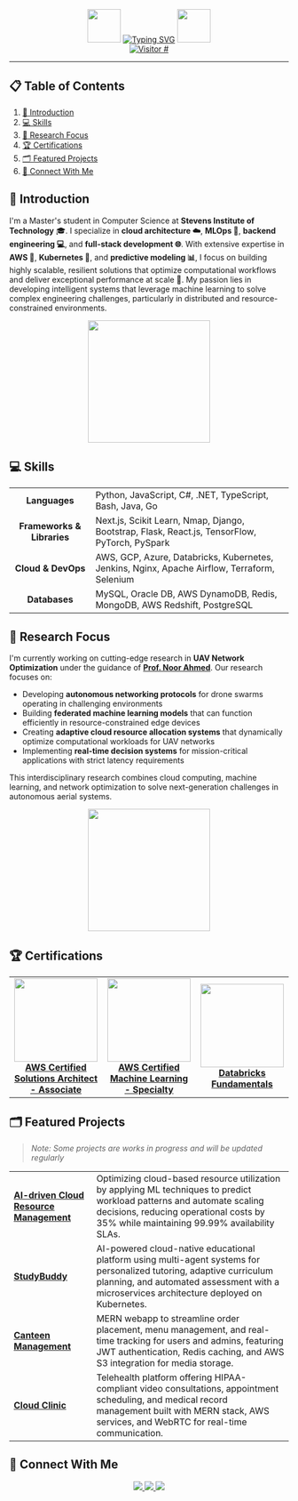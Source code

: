 <div align="center" valign="center">
  <img src="https://media.giphy.com/media/GExBk9r9lP9LN5j2H5/giphy.gif?cid=790b7611e7cabqrz8yt24ifnb3dlfyzyosorv7lwiy2aoo5f&ep=v1_stickers_search&rid=giphy.gif&ct=s" width="60" height="60" />
  <a href="https://git.io/typing-svg"><img src="https://readme-typing-svg.demolab.com?font=Jacquard+12&size=67&pause=1000&color=FDA620CD&center=true&vCenter=true&width=700&height=60&lines=Welcome+to+Manas's+Github!" alt="Typing SVG" /></a>
  <img src="https://media.giphy.com/media/v1.Y2lkPTc5MGI3NjExbGlxd3drbDQydHUxMHZpNncyOHA0aDhiYnl3NmQ5dndyNHYyeGpxdSZlcD12MV9zdGlja2Vyc19zZWFyY2gmY3Q9cw/9oIi9pNflb395seKPP/giphy.gif" width="60" height="60" />
</div>  

<div align="center">
  <a href="https://hits.sh/github.com/Manas300/hits/">
    <img alt="Visitor #" src="https://hits.sh/github.com/Manas300/hits.svg?color=d1e6c2"/>
  </a>
</div>
<hr/>

## 📋 Table of Contents  
1. [🚀 Introduction](#-introduction)
2. [💻 Skills](#-skills)
3. [🔬 Research Focus](#-research-focus)
4. [🏆 Certifications](#-certifications)
5. [🗂️ Featured Projects](#️-featured-projects)
6. [🔗 Connect With Me](#-connect-with-me)

<a id="-introduction"></a>
## 🚀 Introduction
I'm a Master's student in Computer Science at **Stevens Institute of Technology** 🎓. I specialize in **cloud architecture ☁️**, **MLOps 🤖**, **backend engineering 💻**, and **full-stack development 🌐**. With extensive expertise in **AWS 🌟**, **Kubernetes 🐳**, and **predictive modeling 📊**, I focus on building highly scalable, resilient solutions that optimize computational workflows and deliver exceptional performance at scale 🚀. My passion lies in developing intelligent systems that leverage machine learning to solve complex engineering challenges, particularly in distributed and resource-constrained environments.

<div align="center">
  <img src="https://media.giphy.com/media/iFU7R8rH4CiUUcHzk9/giphy.gif?cid=790b7611h4e97qbbfbmd6to3i3aeldoedgjt2ro0yaa6br9x&ep=v1_gifs_search&rid=giphy.gif&ct=g" height="220"/>
</div>

<a id="-skills"></a>
## 💻 Skills

<table>
  <tr>
    <td align="center"><b>Languages</b></td>
    <td>Python, JavaScript, C#, .NET, TypeScript, Bash, Java, Go</td>
  </tr>
  <tr>
    <td align="center"><b>Frameworks & Libraries</b></td>
    <td>Next.js, Scikit Learn, Nmap, Django, Bootstrap, Flask, React.js, TensorFlow, PyTorch, PySpark</td>
  </tr>
  <tr>
    <td align="center"><b>Cloud & DevOps</b></td>
    <td>AWS, GCP, Azure, Databricks, Kubernetes, Jenkins, Nginx, Apache Airflow, Terraform, Selenium</td>
  </tr>
  <tr>
    <td align="center"><b>Databases</b></td>
    <td>MySQL, Oracle DB, AWS DynamoDB, Redis, MongoDB, AWS Redshift, PostgreSQL</td>
  </tr>
</table>

<a id="-research-focus"></a>
## 🔬 Research Focus
I'm currently working on cutting-edge research in **UAV Network Optimization** under the guidance of [**Prof. Noor Ahmed**](https://scholar.google.com/citations?user=zchOfB4AAAAJ&hl=en). Our research focuses on:

- Developing **autonomous networking protocols** for drone swarms operating in challenging environments
- Building **federated machine learning models** that can function efficiently in resource-constrained edge devices
- Creating **adaptive cloud resource allocation systems** that dynamically optimize computational workloads for UAV networks
- Implementing **real-time decision systems** for mission-critical applications with strict latency requirements

This interdisciplinary research combines cloud computing, machine learning, and network optimization to solve next-generation challenges in autonomous aerial systems.

<div align="center">
  <img src="https://media.giphy.com/media/1jWbzlKAweG85mBzh1/giphy.gif?cid=790b76118q2tvzd9af15v73hk8vp891kzino8lpe6mtm61o3&ep=v1_gifs_search&rid=giphy.gif&ct=g" height="220"/>
</div>

<a id="-certifications"></a>
## 🏆 Certifications

<div align="center">
  <table>
    <tr>
      <td align="center" width="33%">
        <a href="https://www.credly.com/badges/84eb1fea-4de2-4b42-bb71-07e84439b70c/linked_in_profile">
          <img src="https://images.credly.com/size/340x340/images/0e284c3f-5164-4b21-8660-0d84737941bc/image.png" width="150px">
          <br>
          <b>AWS Certified Solutions Architect - Associate </b>
        </a>
      </td>
      <td align="center" width="33%">
        <a href="https://www.credly.com/earner/earned/badge/6355ce01-cd25-4443-9efd-ed83c225b08a">
          <img src="https://images.credly.com/size/340x340/images/778bde6c-ad1c-4312-ac33-2fa40d50a147/image.png" width="150px">
          <br>
          <b>AWS Certified Machine Learning - Specialty</b>
        </a>
      </td>
      <td align="center" width="33%">
        <a href="https://credentials.databricks.com/3b41a70e-d9d1-46ed-9393-ecfdb74fd276#acc.uLNwsc3B">
          <img src="https://www.databricks.com/sites/default/files/2021/12/lakehouse-fundamentals.png" width="150px">
          <br>
          <b>Databricks Fundamentals</b>
        </a>
      </td>
    </tr>
  </table>
</div>

<a id="️-featured-projects"></a>
## 🗂️ Featured Projects
> *Note: Some projects are works in progress and will be updated regularly*

<table>
  <tr>
    <td><b><a href="https://github.com/Manas300/AI-driven-cloud-resource-management-system">AI-driven Cloud Resource Management</a></b></td>
    <td>Optimizing cloud-based resource utilization by applying ML techniques to predict workload patterns and automate scaling decisions, reducing operational costs by 35% while maintaining 99.99% availability SLAs.</td>
  </tr>
  <tr>
    <td><b><a href="https://github.com/Manas300/Study-buddy">StudyBuddy</a></b></td>
    <td>AI-powered cloud-native educational platform using multi-agent systems for personalized tutoring, adaptive curriculum planning, and automated assessment with a microservices architecture deployed on Kubernetes.</td>
  </tr>
  <tr>
    <td><b><a href="https://github.com/Manas300/Canteen-Management">Canteen Management</a></b></td>
    <td>MERN webapp to streamline order placement, menu management, and real-time tracking for users and admins, featuring JWT authentication, Redis caching, and AWS S3 integration for media storage.</td>
  </tr>
  <tr>
    <td><b><a href="https://github.com/Manas300/Cloud-Clinic">Cloud Clinic</a></b></td>
    <td>Telehealth platform offering HIPAA-compliant video consultations, appointment scheduling, and medical record management built with MERN stack, AWS services, and WebRTC for real-time communication.</td>
  </tr>
</table>

<a id="-connect-with-me"></a>
## 🔗 Connect With Me
<div align="center">
  <a href="https://linkedin.com/in/manas300">
    <img src="https://img.shields.io/badge/LinkedIn-0077B5?style=for-the-badge&logo=linkedin&logoColor=white" />
  </a>
  <a href="mailto:manassingh300@gmail.com">
    <img src="https://img.shields.io/badge/Email-D14836?style=for-the-badge&logo=gmail&logoColor=white" />
  </a>
  <a href="https://twitch.tv/manas300">
    <img src="https://img.shields.io/badge/Twitch-9146FF?style=for-the-badge&logo=twitch&logoColor=white" />
  </a>
</div>
